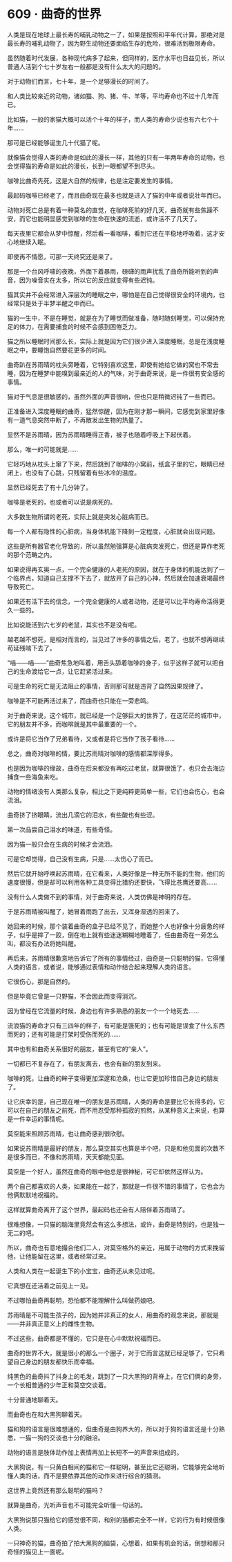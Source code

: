 # 609 · 曲奇的世界

人类是现在地球上最长寿的哺乳动物之一了，如果是按照和平年代计算，那绝对是最长寿的哺乳动物了，因为野生动物还要面临生存的危险，很难活到极限寿命。

虽然随着时代发展，各种现代病多了起来，但同样的，医疗水平也日益见长，所以普通人活到个七十岁左右一般都是没有什么太大的问题的。

对于动物们而言，七十年，是一个足够漫长的时间了。

和人类比较亲近的动物，诸如猫、狗、猪、牛、羊等，平均寿命也不过十几年而已。

比如猫，一般的家猫大概可以活个十年的样子，而人类的寿命少说也有六七个十年……

那可是已经能够诞生几十代猫了呢。

就像猫会觉得人类的寿命是如此的漫长一样，其他的只有一年两年寿命的动物，也会觉得猫的寿命是如此的漫长，长到一眼都望不到尽头。

咖啡比曲奇先死，这是大自然的规律，也是注定要发生的事情。

最起码咖啡已经老了，而且曲奇现在最多也就是进入了猫的中年或者说壮年而已。

动物对死亡总是有着一种莫名的直觉，在咖啡死前的好几天，曲奇就有些焦躁不安，而它也能明显感觉到咖啡的生命在快速的流逝，或许活不了几天了。

每天夜里它都会从梦中惊醒，然后看一看咖啡，看到它还在平稳地呼吸着，这才安心地继续入眠。

即使再不情愿，可那一天终究还是来了。

那是一个台风呼啸的夜晚，外面下着暴雨，磅礴的雨声扰乱了曲奇所能听到的声音，因为噪音实在太多，所以它的反应就变得有些迟钝。

猫其实并不会经常进入深层次的睡眠之中，哪怕是在自己觉得很安全的环境内，也经常只是处于半梦半醒之中而已。

猫的一生中，不是在睡觉，就是在为了睡觉而做准备，随时随刻睡觉，可以保持充足的体力，在需要捕食的时候不会感到困倦乏力。

猫之所以睡眠时间那么长，实际上就是因为它们很少进入深度睡眠，总是在浅度睡眠之中，要睡饱自然要花更多的时间。

曲奇趴在苏雨晴的枕头旁睡着，它特别喜欢这里，即使有她给它做的窝也不常去睡，因为在睡梦中能嗅到最亲近的人的气味，对于曲奇来说，是一件很有安全感的事情。

猫对于气息是很敏感的，虽然外面的声音很响，但也只是稍微迟钝了一些而已。

正准备进入深度睡眠的曲奇，猛然惊醒，因为在刚才那一瞬间，它感觉到家里好像有一道气息突然中断了，不再散发出生物的热量了。

显然不是苏雨晴，因为苏雨晴睡得正香，被子也随着呼吸上下起伏着。

那么，唯一的可能就是……

它轻巧地从枕头上窜了下来，然后跳到了咖啡的小窝前，纸盒子里的它，眼睛已经闭上，也没有了心跳，只残留着有些冰冷的温度。

显然已经死去了有十几分钟了。

咖啡是老死的，也或者可以说是病死的。

大多数生物所谓的老死，实际上就是突发心脏病而已。

每一个人都有隐性的心脏病，当身体机能下降到一定程度，心脏就会出现问题。

这些是所有器官老化导致的，所以虽然勉强算是心脏病突发死亡，但还是算作老死的那个范畴之内。

如果说得再玄奥一点，一个完全健康的人老死的原因，就在于身体的机能达到了一个临界点，知道自己支撑不下去了，就放开了自己的心神，然后就会加速衰竭最终导致死亡。

如果还有活下去的信念，一个完全健康的人或者动物，还是可以比平均寿命活得更久一些的。

比如说能活到六七岁的老鼠，其实也不是没有呢。

越老越不想死，是相对而言的，当见过了许多的事情之后，老了，也就不想再继续苟延残喘下去了。

“喵——喵——”曲奇焦急地叫着，用舌头舔着咖啡的身子，似乎这样子就可以把自己的生命渡给它一点，让它赶紧活过来。

可是生命的死亡是无法阻止的事情，否则那可就是违背了自然因果规律了。

咖啡是不可能再活过来了，而曲奇也只能在一旁悲鸣。

对于曲奇来说，这个城市，就已经是一个足够巨大的世界了，在这茫茫的城市中，它的朋友并不多，而咖啡就是其中最重要的一个。

或许是将它当作了兄弟看待，又或者是将它当作了孩子看待……

总之，曲奇对咖啡的情，要比苏雨晴对咖啡的感情都深厚得多。

也是因为咖啡的缘故，曲奇在后来都没有再吃过老鼠，就算很饿了，也只会去海边捕食一些海鱼来吃。

动物的情绪没有人类那么复杂，相比之下更纯粹更简单一些，它们也会伤心，也会流泪。

曲奇挤了挤眼睛，流出几滴它的泪水，有些酸也有些涩。

第一次品尝自己泪水的味道，有些奇怪。

因为猫一般只会在生病的时候才会流泪。

可是它却觉得，自己没有生病，只是……太伤心了而已。

然后它就开始呼唤起苏雨晴，在它看来，人类好像是一种无所不能的生物，他们的速度很慢，但是却可以利用各种工具变得比猎豹还要快，飞得比苍鹰还要高……

没有什么人类做不到的事情，对于曲奇来说，人类仿佛是神明的存在。

于是苏雨晴被叫醒了，她冒着雨跑了出去，又浑身湿透的回来了。

她回来的时候，那个装着曲奇的盒子已经不见了，而她整个人也好像十分疲惫的样子，似乎是摔了一跤，倒在地上就有些迷迷糊糊地睡着了，任由曲奇在一旁怎么叫，都没有办法将她叫醒。

再后来，苏雨晴很歉意地告诉它了所有的事情经过，曲奇是一只聪明的猫，它得懂人类的语言，或者说，能够通过表情和动作结合起来理解人类的语言。

它很伤心，那是自然的。

但是毕竟它曾是一只野猫，不会因此而变得消沉。

因为曾经在它流量的时候，身边也有许多熟悉的朋友一个一个地死去……

流浪猫的寿命才只有三四年的样子，有可能是饿死的；也有可能是误食了什么东西而死的；还有可能是打架时受伤而死的……

其中也有和曲奇关系很好的朋友，甚至有它的“亲人”。

一切都已不复存在了，有朋友离去，也会有新的朋友到来。

咖啡的死，让曲奇的眸子变得更加深邃和沧桑，也让它更加珍惜自己身边的朋友了。

让它庆幸的是，自己现在唯一的朋友是苏雨晴，人类的寿命是要比它长得多的，它可以在自己的朋友之前死，而不用忍受那种孤寂的煎熬，从某种意义上来说，也算是一件幸运的事情呢。

莫空能来照顾苏雨晴，也让曲奇感到很欣慰。

如果说苏雨晴是最好的朋友，那么莫空其实也算是半个吧，只是和他见面的次数不是很多而已，不像和苏雨晴，天天都能见面。

莫空是一个好人，虽然在曲奇的眼中他总是很神秘，可它却依然这样认为。

两个自己都喜欢的人类，如果能在一起了，那就是一件很不错的事情了，它也会为他俩默默地祝福的。

这样就算曲奇离开了这个世界，最起码也还会有人陪伴着苏雨晴了。

很难想像，一只猫的脑海里竟然会有这么多想法，或许，曲奇是特别的，也是独一无二的吧。

所以，曲奇也有意地撮合他们二人，对莫空格外的亲近，用属于动物的方式来挽留他，让他能留在这里，或者经常过来。

人类和人类在一起诞生下的小宝宝，曲奇还从未见过呢。

它真想在还活着之前见上一见。

不过哪怕曲奇再聪明，恐怕都不能理解什么叫做药娘吧。

苏雨晴是不可能生孩子的，因为她并非真正的女人，用曲奇的观念来说，那就是——并非真正意义上的雌性生物。

不过这些，曲奇都是不懂的，它只是在心中默默祝福而已。

曲奇的世界不大，就是很小的那么一个圈子，对于它而言这就已经足够了，它只希望自己身边的朋友都快乐而幸福。

纯黑色的曲奇抖了抖身上的毛发，跳到了一只大黑狗的背脊上，在它们俩的身旁，一个长相普通的少年正和莫空交谈着。

十分普通地聊着天。

而曲奇也在和大黑狗聊着天。

猫和狗的语言是很难想通的，但曲奇是由狗养大的，所以对于狗的语言还是十分熟悉，一猫一狗的交谈也十分的融洽。

动物的语言是肢体动作加上表情再加上长短不一的声音来组成的。

大黑狗说，有一只黄白相间的猫和它一样聪明，甚至比它还聪明，它能够完全地听懂人类的话，而不是要依靠其他的动作来进行综合的猜测。

这世界上竟然还有那么聪明的猫吗？

就算是曲奇，光听声音也不可能完全听懂一句话的。

大黑狗说那只猫给它的感觉很不同，和别的猫都完全不一样，它的行为有时候很像人类。

一只神奇的猫，曲奇拍了拍大黑狗的脑袋，心想着，如果有机会的话，倒想和那只奇怪的猫见上一面呢。
